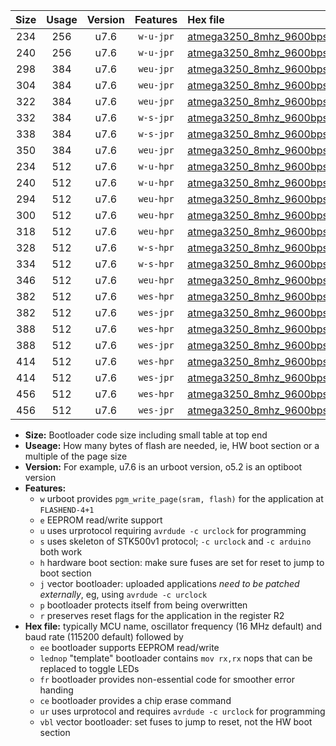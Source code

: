 |Size|Usage|Version|Features|Hex file|
|:-:|:-:|:-:|:-:|:--|
|234|256|u7.6|`w-u-jpr`|[atmega3250_8mhz_9600bps_ur_vbl.hex](https://raw.githubusercontent.com/stefanrueger/urboot/main/atmega3250_8mhz_9600bps_ur_vbl.hex)|
|240|256|u7.6|`w-u-jpr`|[atmega3250_8mhz_9600bps_lednop_ur_vbl.hex](https://raw.githubusercontent.com/stefanrueger/urboot/main/atmega3250_8mhz_9600bps_lednop_ur_vbl.hex)|
|298|384|u7.6|`weu-jpr`|[atmega3250_8mhz_9600bps_ee_ur_vbl.hex](https://raw.githubusercontent.com/stefanrueger/urboot/main/atmega3250_8mhz_9600bps_ee_ur_vbl.hex)|
|304|384|u7.6|`weu-jpr`|[atmega3250_8mhz_9600bps_ee_lednop_ur_vbl.hex](https://raw.githubusercontent.com/stefanrueger/urboot/main/atmega3250_8mhz_9600bps_ee_lednop_ur_vbl.hex)|
|322|384|u7.6|`weu-jpr`|[atmega3250_8mhz_9600bps_ee_lednop_fr_ur_vbl.hex](https://raw.githubusercontent.com/stefanrueger/urboot/main/atmega3250_8mhz_9600bps_ee_lednop_fr_ur_vbl.hex)|
|332|384|u7.6|`w-s-jpr`|[atmega3250_8mhz_9600bps_vbl.hex](https://raw.githubusercontent.com/stefanrueger/urboot/main/atmega3250_8mhz_9600bps_vbl.hex)|
|338|384|u7.6|`w-s-jpr`|[atmega3250_8mhz_9600bps_lednop_vbl.hex](https://raw.githubusercontent.com/stefanrueger/urboot/main/atmega3250_8mhz_9600bps_lednop_vbl.hex)|
|350|384|u7.6|`weu-jpr`|[atmega3250_8mhz_9600bps_ee_lednop_fr_ce_ur_vbl.hex](https://raw.githubusercontent.com/stefanrueger/urboot/main/atmega3250_8mhz_9600bps_ee_lednop_fr_ce_ur_vbl.hex)|
|234|512|u7.6|`w-u-hpr`|[atmega3250_8mhz_9600bps_ur.hex](https://raw.githubusercontent.com/stefanrueger/urboot/main/atmega3250_8mhz_9600bps_ur.hex)|
|240|512|u7.6|`w-u-hpr`|[atmega3250_8mhz_9600bps_lednop_ur.hex](https://raw.githubusercontent.com/stefanrueger/urboot/main/atmega3250_8mhz_9600bps_lednop_ur.hex)|
|294|512|u7.6|`weu-hpr`|[atmega3250_8mhz_9600bps_ee_ur.hex](https://raw.githubusercontent.com/stefanrueger/urboot/main/atmega3250_8mhz_9600bps_ee_ur.hex)|
|300|512|u7.6|`weu-hpr`|[atmega3250_8mhz_9600bps_ee_lednop_ur.hex](https://raw.githubusercontent.com/stefanrueger/urboot/main/atmega3250_8mhz_9600bps_ee_lednop_ur.hex)|
|318|512|u7.6|`weu-hpr`|[atmega3250_8mhz_9600bps_ee_lednop_fr_ur.hex](https://raw.githubusercontent.com/stefanrueger/urboot/main/atmega3250_8mhz_9600bps_ee_lednop_fr_ur.hex)|
|328|512|u7.6|`w-s-hpr`|[atmega3250_8mhz_9600bps.hex](https://raw.githubusercontent.com/stefanrueger/urboot/main/atmega3250_8mhz_9600bps.hex)|
|334|512|u7.6|`w-s-hpr`|[atmega3250_8mhz_9600bps_lednop.hex](https://raw.githubusercontent.com/stefanrueger/urboot/main/atmega3250_8mhz_9600bps_lednop.hex)|
|346|512|u7.6|`weu-hpr`|[atmega3250_8mhz_9600bps_ee_lednop_fr_ce_ur.hex](https://raw.githubusercontent.com/stefanrueger/urboot/main/atmega3250_8mhz_9600bps_ee_lednop_fr_ce_ur.hex)|
|382|512|u7.6|`wes-hpr`|[atmega3250_8mhz_9600bps_ee.hex](https://raw.githubusercontent.com/stefanrueger/urboot/main/atmega3250_8mhz_9600bps_ee.hex)|
|382|512|u7.6|`wes-jpr`|[atmega3250_8mhz_9600bps_ee_vbl.hex](https://raw.githubusercontent.com/stefanrueger/urboot/main/atmega3250_8mhz_9600bps_ee_vbl.hex)|
|388|512|u7.6|`wes-hpr`|[atmega3250_8mhz_9600bps_ee_lednop.hex](https://raw.githubusercontent.com/stefanrueger/urboot/main/atmega3250_8mhz_9600bps_ee_lednop.hex)|
|388|512|u7.6|`wes-jpr`|[atmega3250_8mhz_9600bps_ee_lednop_vbl.hex](https://raw.githubusercontent.com/stefanrueger/urboot/main/atmega3250_8mhz_9600bps_ee_lednop_vbl.hex)|
|414|512|u7.6|`wes-hpr`|[atmega3250_8mhz_9600bps_ee_lednop_fr.hex](https://raw.githubusercontent.com/stefanrueger/urboot/main/atmega3250_8mhz_9600bps_ee_lednop_fr.hex)|
|414|512|u7.6|`wes-jpr`|[atmega3250_8mhz_9600bps_ee_lednop_fr_vbl.hex](https://raw.githubusercontent.com/stefanrueger/urboot/main/atmega3250_8mhz_9600bps_ee_lednop_fr_vbl.hex)|
|456|512|u7.6|`wes-hpr`|[atmega3250_8mhz_9600bps_ee_lednop_fr_ce.hex](https://raw.githubusercontent.com/stefanrueger/urboot/main/atmega3250_8mhz_9600bps_ee_lednop_fr_ce.hex)|
|456|512|u7.6|`wes-jpr`|[atmega3250_8mhz_9600bps_ee_lednop_fr_ce_vbl.hex](https://raw.githubusercontent.com/stefanrueger/urboot/main/atmega3250_8mhz_9600bps_ee_lednop_fr_ce_vbl.hex)|

- **Size:** Bootloader code size including small table at top end
- **Useage:** How many bytes of flash are needed, ie, HW boot section or a multiple of the page size
- **Version:** For example, u7.6 is an urboot version, o5.2 is an optiboot version
- **Features:**
  + `w` urboot provides `pgm_write_page(sram, flash)` for the application at `FLASHEND-4+1`
  + `e` EEPROM read/write support
  + `u` uses urprotocol requiring `avrdude -c urclock` for programming
  + `s` uses skeleton of STK500v1 protocol; `-c urclock` and `-c arduino` both work
  + `h` hardware boot section: make sure fuses are set for reset to jump to boot section
  + `j` vector bootloader: uploaded applications *need to be patched externally*, eg, using `avrdude -c urclock`
  + `p` bootloader protects itself from being overwritten
  + `r` preserves reset flags for the application in the register R2
- **Hex file:** typically MCU name, oscillator frequency (16 MHz default) and baud rate (115200 default) followed by
  + `ee` bootloader supports EEPROM read/write
  + `lednop` "template" bootloader contains `mov rx,rx` nops that can be replaced to toggle LEDs
  + `fr` bootloader provides non-essential code for smoother error handing
  + `ce` bootloader provides a chip erase command
  + `ur` uses urprotocol and requires `avrdude -c urclock` for programming
  + `vbl` vector bootloader: set fuses to jump to reset, not the HW boot section
